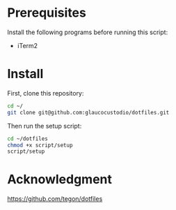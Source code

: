 # Prerequisites

Install the following programs before running this script:

- iTerm2

# Install

First, clone this repository:

```bash
cd ~/
git clone git@github.com:glaucocustodio/dotfiles.git
```

Then run the setup script:

```bash
cd ~/dotfiles
chmod +x script/setup
script/setup
```

# Acknowledgment

https://github.com/tegon/dotfiles
